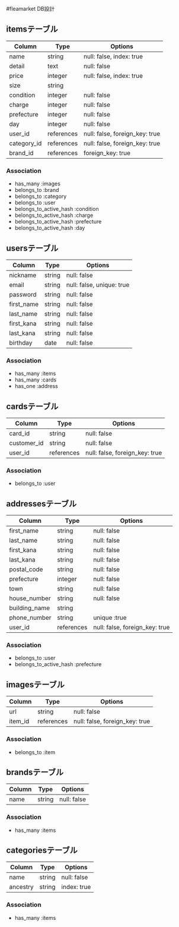 #fleamarket DB設計
## itemsテーブル
|Column|Type|Options|
|------|----|-------|
|name|string|null: false, index: true|
|detail|text|null: false|
|price|integer|null: false, index: true|
|size|string||
|condition|integer|null: false|
|charge|integer|null: false|
|prefecture|integer|null: false|
|day|integer|null: false|
|user_id|references|null: false, foreign_key: true|
|category_id|references|null: false, foreign_key: true|
|brand_id|references|foreign_key: true|
### Association
- has_many :images
- belongs_to :brand
- belongs_to :category
- belongs_to :user
- belongs_to_active_hash :condition
- belongs_to_active_hash :charge
- belongs_to_active_hash :prefecture
- belongs_to_active_hash :day


## usersテーブル
|Column|Type|Options|
|------|----|-------|
|nickname|string|null: false|
|email|string|null: false, unique: true|
|password|string|null: false|
|first_name|string|null: false|
|last_name|string|null: false|
|first_kana|string|null: false|
|last_kana|string|null: false|
|birthday|date|null: false|
### Association
- has_many :items
- has_many :cards
- has_one :address

## cardsテーブル
|Column|Type|Options|
|------|----|-------|
|card_id|string|null: false|
|customer_id|string|null: false|
|user_id|references|null: false, foreign_key: true|
### Association
- belongs_to :user

## addressesテーブル
|Column|Type|Options|
|------|----|-------|
|first_name|string|null: false|
|last_name|string|null: false|
|first_kana|string|null: false|
|last_kana|string|null: false|
|postal_code|string|null: false|
|prefecture|integer|null: false|
|town|string|null: false|
|house_number|string|null: false|
|building_name|string||
|phone_number|string|unique :true|
|user_id|references|null: false, foreign_key: true|
### Association
- belongs_to :user
- belongs_to_active_hash :prefecture

## imagesテーブル
|Column|Type|Options|
|------|----|-------|
|url|string|null: false|
|item_id|references|null: false, foreign_key: true|
### Association
- belongs_to :item

## brandsテーブル
|Column|Type|Options|
|------|----|-------|
|name|string|null: false|
### Association
- has_many :items

## categoriesテーブル
|Column|Type|Options|
|------|----|-------|
|name|string|null: false|
|ancestry|string|index: true|
### Association
- has_many :items

